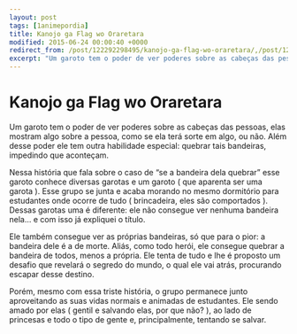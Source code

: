 ```yaml
---
layout: post
tags: [1animepordia]
title: Kanojo ga Flag wo Oraretara
modified: 2015-06-24 00:00:40 +0000
redirect_from: /post/122292298495/kanojo-ga-flag-wo-oraretara/,/post/122292298495/
excerpt: "Um garoto tem o poder de ver poderes sobre as cabeças das pessoas, elas mostram algo sobre a pessoa, como se ela terá sorte em algo, ou não. Além desse poder ele tem outra habilidade especial: quebrar tais bandeiras, impedindo que aconteçam."
---
```


Kanojo ga Flag wo Oraretara
===========================

Um garoto tem o poder de ver poderes sobre as cabeças das pessoas, elas
mostram algo sobre a pessoa, como se ela terá sorte em algo, ou não.
Além desse poder ele tem outra habilidade especial: quebrar tais
bandeiras, impedindo que aconteçam.

Nessa história que fala sobre o caso de “se a bandeira dela quebrar”
esse garoto conhece diversas garotas e um garoto ( que aparenta ser uma
garota ). Esse grupo se junta e acaba morando no mesmo dormitório para
estudantes onde ocorre de tudo ( brincadeira, eles são comportados ).
Dessas garotas uma é diferente: ele não consegue ver nenhuma bandeira
nela… e com isso já expliquei o título.

Ele também consegue ver as próprias bandeiras, só que para o pior: a
bandeira dele é a de morte. Aliás, como todo herói, ele consegue quebrar
a bandeira de todos, menos a própria. Ele tenta de tudo e lhe é proposto
um desafio que revelará o segredo do mundo, o qual ele vai atrás,
procurando escapar desse destino.

Porém, mesmo com essa triste história, o grupo permanece junto
aproveitando as suas vidas normais e animadas de estudantes. Ele sendo
amado por elas ( gentil e salvando elas, por que não? ), ao lado de
princesas e todo o tipo de gente e, principalmente, tentando se salvar.


